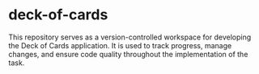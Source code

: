 # deck-of-cards
This repository serves as a version-controlled workspace for developing the Deck of Cards application. It is used to track progress, manage changes, and ensure code quality throughout the implementation of the task.

